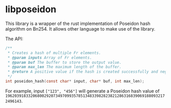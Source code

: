 # libposeidon

This library is a wrapper of the rust implementation of Poseidon hash algorithm on Bn254. It allows other language to make use of the library.


The API:
```C
/**
 * Creates a hash of multiple Fr elements.
 * @param inputs Array of Fr elements.
 * @param buf The buffer to store the output value.
 * @param max_len The maximum length of the buffer.
 * @return A positive value if the hash is created successfully and negative values if there are errors. The positive value is the size of the output.
 */
int poseidon_hash(const char* input, char* buf, int max_len);
```

For example, input `["123", "456"]` will generate a Poseidon hash value of `19620391833206800292073497099357851348339828238212863168390691880932172496143`.
